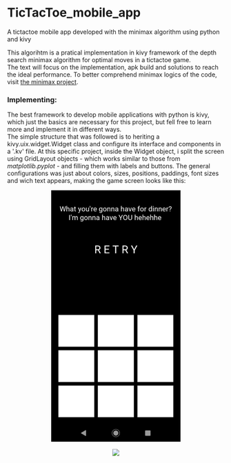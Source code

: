 # TicTacToe_mobile_app
A tictactoe mobile app developed with the minimax algorithm using  python and kivy

This algorihtm is a pratical implementation in kivy framework of the depth search minimax algorithm for optimal moves in a tictactoe game.  
The text will focus on the implementation, apk build and solutions to reach the ideal performance. To better comprehend minimax logics of the code, visit [the minimax project](https://github.com/RodrigoMarquesP/TicTacToe_minimax_depth_search).


### Implementing:
The best framework to develop mobile applications with python is kivy, which just the basics are necessary for this project, but fell free to learn more and implement it in different ways.  
The simple structure that was followed is to heriting a kivy.uix.widget.Widget class and configure its interface and components in a '.kv' file. At this specific project, inside the Widget object, i split the screen using GridLayout objects - which works similar to those from *matplotlib.pyplot* - and filling them with labels and buttons. The general configurations was just about colors, sizes, positions, paddings, font sizes and wich text appears, making the game screen looks like this:

<p align="center">
  <img src="images/game_screen.jpg" width="300">
</p>

<p align="center">
  <img src="images/game_screen2.jpg" width="300">
</p>

